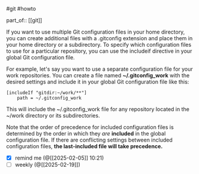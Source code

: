  #git #howto 

part_of:: [[git]]
 
 If you want to use multiple Git configuration files in your home directory,
  you can create additional files with a .gitconfig extension and place them
  in your home directory or a subdirectory. To specify which configuration
  files to use for a particular repository, you can use the  includeif
  directive in your global Git configuration file.

For example, let's say you want to use a separate configuration file for your work repositories. 
You can create a file named  **~/.gitconfig_work**  with  the desired 
settings and include it in your global Git configuration file
like this:

    [includeIf "gitdir:~/work/**"]
        path = ~/.gitconfig_work

  This will include the  ~/.gitconfig_work  file for any repository located in
  the  ~/work  directory or its subdirectories.

Note that the order of precedence for included configuration files is
  determined by the order in which they *are* **included** in the global
  configuration file. If there are conflicting settings between included
  configuration files, **the last-included file will take precedence.**

- [x] remind me (@[[2025-02-05]] 10:21)
- [ ] weekly (@[[2025-02-19]])